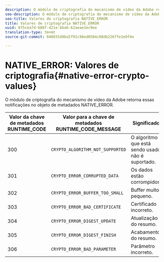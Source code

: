 ```yaml
---
description: O módulo de criptografia do mecanismo de vídeo da Adobe retorna essas notificações no objeto de metadados NATIVE_ERROR.
seo-description: O módulo de criptografia do mecanismo de vídeo da Adobe retorna essas notificações no objeto de metadados NATIVE_ERROR.
seo-title: Valores de criptografia NATIVE_ERROR
title: Valores de criptografia NATIVE_ERROR
uuid: 6f5cea7d-688f-421e-bba6-62aeae1ec9ee
translation-type: tm+mt
source-git-commit: 040655d8ba5f91c98ed0584c08db226ffe1e0f4e

---
```



# NATIVE_ERROR: Valores de criptografia{#native-error-crypto-values}

O módulo de criptografia do mecanismo de vídeo da Adobe retorna essas notificações no objeto de metadados NATIVE_ERROR.

| Valor da chave de metadados RUNTIME_CODE | Valor para a chave de metadados RUNTIME_CODE_MESSAGE | Significado |
|---|---|---|
| 300 | `CRYPTO_ALGORITHM_NOT_SUPPORTED` | O algoritmo que está sendo usado não é suportado. |
| 301 | `CRYPTO_ERROR_CORRUPTED_DATA` | Os dados estão corrompidos. |
| 302 | `CRYPTO_ERROR_BUFFER_TOO_SMALL` | Buffer muito pequeno. |
| 303 | `CRYPTO_ERROR_BAD_CERTIFICATE` | Certificado incorreto. |
| 304 | `CRYPTO_ERROR_DIGEST_UPDATE` | Atualização do resumo. |
| 305 | `CRYPTO_ERROR_DIGEST_FINISH` | Acabamento do resumo. |
| 306 | `CRYPTO_ERROR_BAD_PARAMETER` | Parâmetro incorreto. |

